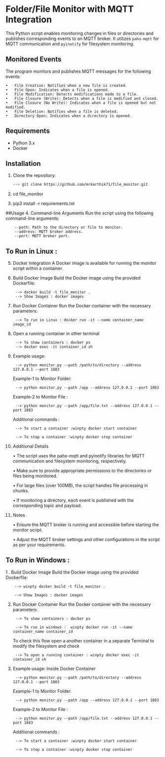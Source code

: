 # Folder/File Monitor with MQTT Integration

This Python script enables monitoring changes in files or directories and publishes corresponding events to an MQTT broker. 
It utilizes `paho-mqtt` for MQTT communication and `pyinotify` for filesystem monitoring.


## Monitored Events
The program monitors and publishes MQTT messages for the following events:

	•	File Creation: Notifies when a new file is created.
	•	File Open: Indicates when a file is opened.
	•	File Modification: Detects modifications made to a file.
	•	File Closure (Write): Detects when a file is modified and closed.
	•	File Closure (No Write): Indicates when a file is opened but not modified.
	•	File Deletion: Notifies when a file is deleted.
	•	Directory Open: Indicates when a directory is opened.


## Requirements

- Python 3.x
- Docker

## Installation

1. Clone the repository:

   ```bash
   --> git clone https://github.com/mrkarthik71/file_monitor.git


2. cd file_monitor

3. pip3 install -r requirements.txt

##Usage
4. Command-line Arguments
	Run the script using the following command-line arguments:

		--path: Path to the directory or file to monitor.
		--address: MQTT broker address.
		--port: MQTT broker port.


##	To Run in Linux : 

5. Docker Integration
	A Docker image is available for running the monitor script within a container.

6. Build Docker Image
	Build the Docker image using the provided Dockerfile:

		--> docker build -t file_monitor .
		--> Show Images : docker images

7. Run Docker Container
	Run the Docker container with the necessary parameters:

		--> To run in Linux : docker run -it --name container_name image_id
	
8. Open a running container in other terminal 

		--> To show containers : docker ps
		--> docker exec -it container_id sh


9. Example usage:
	
		-->	python monitor.py --path /path/to/directory --address 127.0.0.1 --port 1883
	
	Example-1 to Monitor Folder: 
		
		--> python monitor.py --path /app --address 127.0.0.1 --port 1883

	Example-2 to Monitor File  : 

		--> python monitor.py --path /app/file.txt --address 127.0.0.1 --port 1883
	
	Additional commands :

		--> To start a container :winpty docker start container

		--> To stop a container :winpty docker stop container


10. Additional Details

	•	The script uses the paho-mqtt and pyinotify libraries for MQTT communication and filesystem monitoring, respectively.

	•	Make sure to provide appropriate permissions to the directories or files being monitored.

	•	For large files (over 100MB), the script handles file processing in chunks.

	•	If monitoring a directory, each event is published with the corresponding topic and payload.

	
	
11. Notes

	•	Ensure the MQTT broker is running and accessible before starting the monitor script.

	•	Adjust the MQTT broker settings and other configurations in the script as per your requirements.



## To Run in Windows :

1 . Build Docker Image
	Build the Docker image using the provided Dockerfile:

		--> winpty docker build -t file_monitor .

		--> Show Images : docker images

2. Run Docker Container
	Run the Docker container with the necessary parameters:

		--> To show containers : docker ps

		--> To run in windows :  winpty docker run -it --name container_name container_id
	
	To check this flow open a another container in a separate Terminal to modify the filesystem and check

		--> To open a running container : winpty docker exec -it container_id sh
		

3. Example usage: Inside Docker Container

		-->	python monitor.py --path /path/to/directory --address 127.0.0.1 --port 1883
	
	Example-1 to Monitor Folder: 
		
		--> python monitor.py --path /app --address 127.0.0.1 --port 1883

	Example-2 to Monitor File  : 
	
		--> python monitor.py --path /app/file.txt --address 127.0.0.1 --port 1883
	
	Additional commands :

		--> To start a container :winpty docker start container

		--> To stop a container :winpty docker stop container